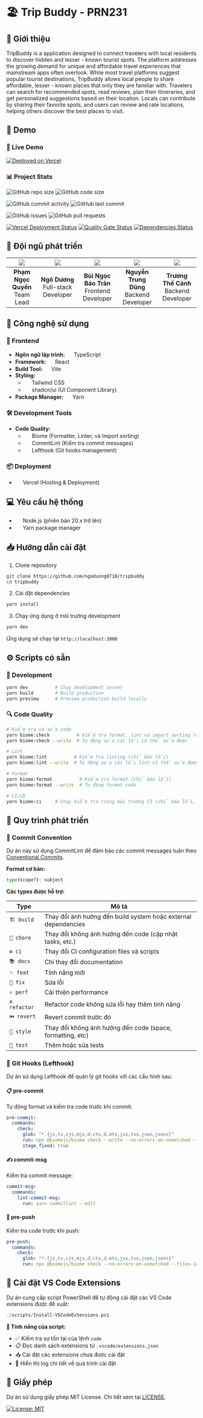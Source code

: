 # 🏖️ Trip Buddy - PRN231

## 📝 Giới thiệu

TripBuddy is a application designed to connect travelers with local residents to discover hidden and lesser - known tourist spots. The platform addresses the growing demand for unique and affordable travel experiences that mainstream apps often overlook. While most travel platforms suggest popular tourist destinations, TripBuddy allows local people to share affordable, lesser - known places that only they are familiar with. Travelers can search for recommended spots, read reviews, plan their itineraries, and get personalized suggestions based on their location. Locals can contribute by sharing their favorite spots, and users can review and rate locations, helping others discover the best places to visit.

## 🌟 Demo

### 🔗 Live Demo

[![Deployed on Vercel](https://img.shields.io/badge/deployed_on-Vercel-000000?style=for-the-badge&logo=vercel&logoColor=white)](https://www.tripbuddy.site/)

### 📊 Project Stats

<!-- Repository Stats -->
![GitHub repo size](https://img.shields.io/github/repo-size/ngoduong0710/tripbuddy?style=for-the-badge&logo=github)
![GitHub code size](https://img.shields.io/github/languages/code-size/ngoduong0710/tripbuddy?style=for-the-badge&logo=github)

<!-- Activity Stats -->
![GitHub commit activity](https://img.shields.io/github/commit-activity/m/ngoduong0710/tripbuddy?style=for-the-badge&logo=github)
![GitHub last commit](https://img.shields.io/github/last-commit/ngoduong0710/tripbuddy?style=for-the-badge&logo=github)

<!-- Issues & PRs -->
![GitHub issues](https://img.shields.io/github/issues/ngoduong0710/tripbuddy?style=for-the-badge&logo=github)
![GitHub pull requests](https://img.shields.io/github/issues-pr/ngoduong0710/tripbuddy?style=for-the-badge&logo=github)

<!-- Quality & CI -->
[![Vercel Deployment Status](https://img.shields.io/github/deployments/ngoduong0710/tripbuddy/Production?logo=vercel&style=for-the-badge&label=vercel&logoColor=white)](https://github.com/ngoduong0710/tripbuddy/deployments)
[![Quality Gate Status](https://img.shields.io/sonar/quality_gate/ngoduong0710_tripbuddy?server=https%3A%2F%2Fsonarcloud.io&style=for-the-badge&logo=sonarcloud)](https://sonarcloud.io/summary/new_code?id=ngoduong0710_tripbuddy)
[![Dependencies Status](https://img.shields.io/librariesio/github/ngoduong0710/tripbuddy?style=for-the-badge)](https://libraries.io/github/ngoduong0710/tripbuddy)

## 👥 Đội ngũ phát triển

| [![](https://github.com/pnquyen24.png)](https://github.com/pnquyen24) | [![](https://github.com/ngoduong0710.png)](https://github.com/ngoduong0710) | [![](https://github.com/bngbtran.png)](https://github.com/bngbtran) | [![](https://github.com/Dungnguyengl.png)](https://github.com/Dungnguyengl) | [![](https://github.com/CanhTruongKool.png)](https://github.com/CanhTruongKool) |
|:---:|:---:|:---:|:---:|:---:|
| **Phạm Ngọc Quyền**<br>Team Lead | **Ngô Dương**<br>Full-stack Developer | **Bùi Ngọc Bảo Trân**<br>Frontend Developer | **Nguyễn Trung Dũng**<br>Backend Developer | **Trương Thế Cảnh**<br>Backend Developer |

## 🚀 Công nghệ sử dụng

### 🎨 Frontend
- **Ngôn ngữ lập trình:** <img src="https://cdn.simpleicons.org/typescript" width="16" height="16" /> TypeScript
- **Framework:** <img src="https://cdn.simpleicons.org/react" width="16" height="16" /> React
- **Build Tool:** <img src="https://cdn.simpleicons.org/vite" width="16" height="16" /> Vite
- **Styling:**
  - <img src="https://cdn.simpleicons.org/tailwindcss" width="16" height="16" /> Tailwind CSS
  - <img src="https://cdn.simpleicons.org/shadcnui/black" width="16" height="16" /> shadcn/ui (UI Component Library)
- **Package Manager:** <img src="https://cdn.simpleicons.org/yarn" width="16" height="16" /> Yarn

### 🛠️ Development Tools
- **Code Quality:**
  - <img src="https://cdn.simpleicons.org/biome" width="16" height="16" /> Biome (Formatter, Linter, và Import sorting)
  - <img src="https://cdn.simpleicons.org/commitlint" width="16" height="16" /> CommitLint (Kiểm tra commit messages)
  - <img src="https://cdn.simpleicons.org/lefthook" width="16" height="16" /> Lefthook (Git hooks management)

### 📦 Deployment
- <img src="https://cdn.simpleicons.org/vercel/000000" width="16" height="16" /> Vercel (Hosting & Deployment)

## 💻 Yêu cầu hệ thống
- <img src="https://cdn.simpleicons.org/nodedotjs" width="16" height="16" /> Node.js (phiên bản 20.x trở lên)
- <img src="https://cdn.simpleicons.org/yarn" width="16" height="16" /> Yarn package manager

## 📥 Hướng dẫn cài đặt

1. Clone repository
```bash
git clone https://github.com/ngoduong0710/tripbuddy
cd tripbuddy
```

2. Cài đặt dependencies
```bash
yarn install
```

3. Chạy ứng dụng ở môi trường development
```bash
yarn dev
```

Ứng dụng sẽ chạy tại `http://localhost:3000`

## ⚙️ Scripts có sẵn

### 🔨 Development

```bash
yarn dev          # Chạy development server
yarn build        # Build production
yarn preview      # Preview production build locally
```

### 🔍 Code Quality

```bash
# Kiểm tra và sửa code
yarn biome:check          # Kiểm tra format, lint và import sorting (chỉ báo lỗi)
yarn biome:check --write  # Tự động sửa các lỗi có thể sửa được

# Lint
yarn biome:lint          # Kiểm tra linting (chỉ báo lỗi)
yarn biome:lint --write  # Tự động sửa các lỗi lint có thể sửa được

# Format
yarn biome:format          # Kiểm tra format (chỉ báo lỗi)
yarn biome:format --write  # Tự động format code

# CI/CD
yarn biome:ci     # Chạy kiểm tra trong môi trường CI (chỉ báo lỗi, không sửa)
```

## 📐 Quy trình phát triển

### 📝 Commit Convention

Dự án này sử dụng CommitLint để đảm bảo các commit messages tuân theo [Conventional Commits](https://www.conventionalcommits.org/).

**Format cơ bản:**
```bash
type(scope?): subject
```

**Các types được hỗ trợ:**

| Type | Mô tả |
|------|-------|
| `🏗️ build` | Thay đổi ảnh hưởng đến build system hoặc external dependencies |
| `🔧 chore` | Thay đổi không ảnh hưởng đến code (cập nhật tasks, etc.) |
| `⚙️ ci` | Thay đổi CI configuration files và scripts |
| `📚 docs` | Chỉ thay đổi documentation |
| `✨ feat` | Tính năng mới |
| `🐛 fix` | Sửa lỗi |
| `⚡ perf` | Cải thiện performance |
| `♻️ refactor` | Refactor code không sửa lỗi hay thêm tính năng |
| `⏮️ revert` | Revert commit trước đó |
| `🎨 style` | Thay đổi không ảnh hưởng đến code (space, formatting, etc) |
| `🧪 test` | Thêm hoặc sửa tests |

### 🔄 Git Hooks (Lefthook)

Dự án sử dụng Lefthook để quản lý git hooks với các cấu hình sau:

#### 📋 pre-commit
Tự động format và kiểm tra code trước khi commit:
```yaml
pre-commit:
  commands:
    check:
      glob: "*.{js,ts,cjs,mjs,d.cts,d.mts,jsx,tsx,json,jsonc}"
      run: npx @biomejs/biome check --write --no-errors-on-unmatched --files-ignore-unknown=true --colors=off {staged_files}
      stage_fixed: true
```

#### ✍️ commit-msg
Kiểm tra commit message:
```yaml
commit-msg:
  commands:
    lint-commit-msg:
      run: yarn commitlint --edit
```

#### 🚀 pre-push
Kiểm tra code trước khi push:
```yaml
pre-push:
  commands:
    check:
      glob: "*.{js,ts,cjs,mjs,d.cts,d.mts,jsx,tsx,json,jsonc}"
      run: npx @biomejs/biome check --no-errors-on-unmatched --files-ignore-unknown=true --colors=off {push_files}
```

## 🔌 Cài đặt VS Code Extensions

Dự án cung cấp script PowerShell để tự động cài đặt các VS Code extensions được đề xuất:

```powershell
./scripts/Install-VSCodeExtensions.ps1
```

**🎯 Tính năng của script:**
- ✅ Kiểm tra sự tồn tại của lệnh `code`
- 📋 Đọc danh sách extensions từ `.vscode/extensions.json`
- 📥 Cài đặt các extensions chưa được cài đặt
- 📝 Hiển thị log chi tiết về quá trình cài đặt

## 📄 Giấy phép

Dự án sử dụng giấy phép MIT License. Chi tiết xem tại [LICENSE](LICENSE).

[![License: MIT](https://img.shields.io/badge/License-MIT-yellow.svg?style=for-the-badge)](LICENSE)
